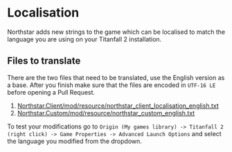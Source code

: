 # Localisation

Northstar adds new strings to the game which can be localised to match the language you are using on your Titanfall 2 installation.

## Files to translate

There are the two files that need to be translated, use the English version as a base. After you finish make sure that the files are encoded in `UTF-16 LE` before opening a Pull Request.

1. [Northstar.Client/mod/resource/northstar_client_localisation_english.txt](https://github.com/R2Northstar/NorthstarMods/blob/main/Northstar.Client/mod/resource/northstar_client_localisation_english.txt)
2. [Northstar.Custom/mod/resource/northstar_custom_english.txt](https://github.com/R2Northstar/NorthstarMods/blob/main/Northstar.Custom/mod/resource/northstar_custom_english.txt)

To test your modifications go to `Origin (My games library) -> Titanfall 2 (right click) -> Game Properties -> Advanced Launch Options` and select the language you modified from the dropdown.
